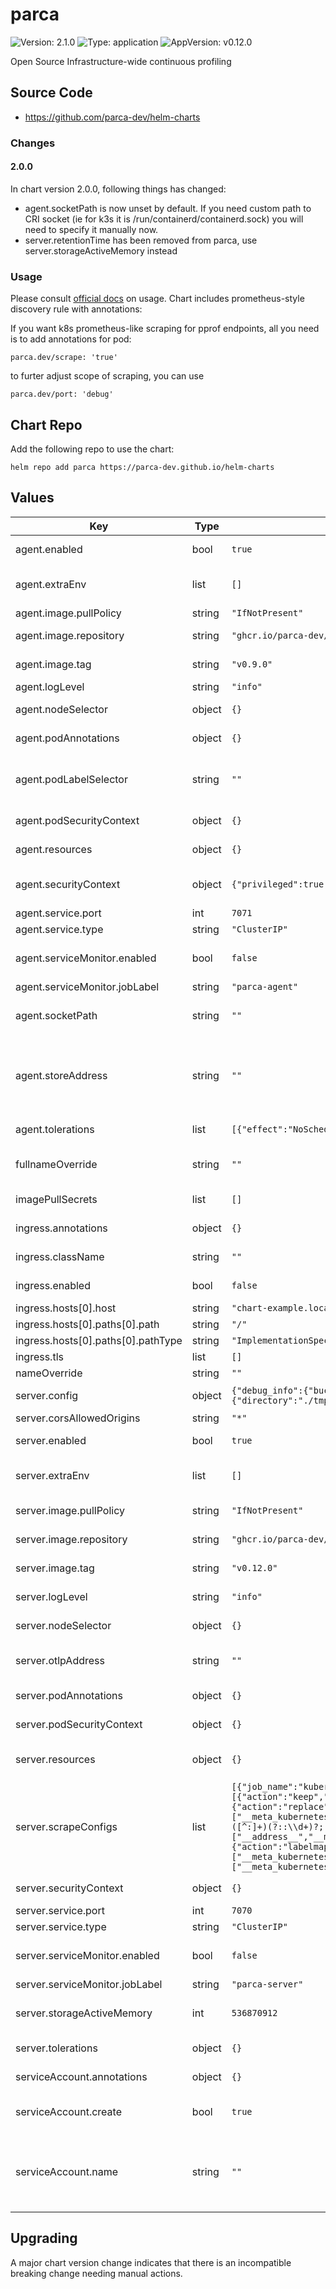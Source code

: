 # parca

![Version: 2.1.0](https://img.shields.io/badge/Version-2.1.0-informational?style=flat-square) ![Type: application](https://img.shields.io/badge/Type-application-informational?style=flat-square) ![AppVersion: v0.12.0](https://img.shields.io/badge/AppVersion-v0.12.0-informational?style=flat-square)

Open Source Infrastructure-wide continuous profiling

## Source Code

* <https://github.com/parca-dev/helm-charts>

### Changes

#### 2.0.0
In chart version 2.0.0, following things has changed:

* agent.socketPath is now unset by default. If you need custom path to CRI socket (ie for k3s it is /run/containerd/containerd.sock) you will need to specify it manually now.
* server.retentionTime has been removed from parca, use server.storageActiveMemory instead

### Usage

Please consult [official docs](https://www.parca.dev/docs/overview) on usage.
Chart includes prometheus-style discovery rule with annotations:

If you want k8s prometheus-like scraping for pprof endpoints, all you need is to add annotations for pod:
```
parca.dev/scrape: 'true'
```

to furter adjust scope of scraping, you can use
```
parca.dev/port: 'debug'
```

## Chart Repo

Add the following repo to use the chart:

```console
helm repo add parca https://parca-dev.github.io/helm-charts
```

## Values

| Key | Type | Default | Description |
|-----|------|---------|-------------|
| agent.enabled | bool | `true` | Allows disabling parca agent |
| agent.extraEnv | list | `[]` | Additional container environment variables for agent |
| agent.image.pullPolicy | string | `"IfNotPresent"` | Overrides pullpolicy |
| agent.image.repository | string | `"ghcr.io/parca-dev/parca-agent"` | Overrides the image repository |
| agent.image.tag | string | `"v0.9.0"` | Overrides the image tag |
| agent.logLevel | string | `"info"` | Agent log level |
| agent.nodeSelector | object | `{}` | node selector for scheduling agent pods |
| agent.podAnnotations | object | `{}` | Additional annotations for pods |
| agent.podLabelSelector | string | `""` | label selector for filtering out pods with pprof, ie "parca=enabled" |
| agent.podSecurityContext | object | `{}` | Additional pod secutiry context |
| agent.resources | object | `{}` | resource limits and requests |
| agent.securityContext | object | `{"privileged":true,"readOnlyRootFilesystem":true}` | Security context, needs to be prilileged for ful functionality |
| agent.service.port | int | `7071` | service port for agent |
| agent.service.type | string | `"ClusterIP"` | service type for agent |
| agent.serviceMonitor.enabled | bool | `false` | enables prometheus servicemonitor for agent |
| agent.serviceMonitor.jobLabel | string | `"parca-agent"` |  |
| agent.socketPath | string | `""` | Path to host docker/containerd/crio socket |
| agent.storeAddress | string | `""` | Address of parca server to send profiles. If not defined, will be generated based on deployment settings. |
| agent.tolerations | list | `[{"effect":"NoSchedule","operator":"Exists"},{"effect":"NoExecute","operator":"Exists"}]` | node tolerations for scheduling agent pods |
| fullnameOverride | string | `""` | Overrides helm-generated chart fullname |
| imagePullSecrets | list | `[]` | specifies pull secrets for image repository |
| ingress.annotations | object | `{}` | additional annotations for ingress |
| ingress.className | string | `""` | specifies ingress class name (ie nginx) |
| ingress.enabled | bool | `false` | enables ingress for server UI |
| ingress.hosts[0].host | string | `"chart-example.local"` |  |
| ingress.hosts[0].paths[0].path | string | `"/"` |  |
| ingress.hosts[0].paths[0].pathType | string | `"ImplementationSpecific"` |  |
| ingress.tls | list | `[]` |  |
| nameOverride | string | `""` | overrides chart name |
| server.config | object | `{"debug_info":{"bucket":{"config":{"directory":"./tmp"},"type":"FILESYSTEM"},"cache":{"config":{"directory":"./tmp"},"type":"FILESYSTEM"}}}` | parca server config block |
| server.corsAllowedOrigins | string | `"*"` | CORS setting |
| server.enabled | bool | `true` | Allows disabling parca server |
| server.extraEnv | list | `[]` | additional container environment variables for server |
| server.image.pullPolicy | string | `"IfNotPresent"` | Overrides pull policy for server |
| server.image.repository | string | `"ghcr.io/parca-dev/parca"` | Overrides the image repository for server |
| server.image.tag | string | `"v0.12.0"` | Overrides the image tag for server |
| server.logLevel | string | `"info"` | logging level of parca server |
| server.nodeSelector | object | `{}` | node selector for scheduling server pod |
| server.otlpAddress | string | `""` | OpenTelemetry collector address to send traces to |
| server.podAnnotations | object | `{}` | additional annotations for server pod |
| server.podSecurityContext | object | `{}` | additional security context for server pod |
| server.resources | object | `{}` | resource limits and requests for server pod |
| server.scrapeConfigs | list | `[{"job_name":"kubernetes-pods","kubernetes_sd_configs":[{"role":"pod"}],"relabel_configs":[{"action":"keep","regex":true,"source_labels":["__meta_kubernetes_pod_annotation_parca_dev_scrape"]},{"action":"replace","regex":"(.+)","source_labels":["__meta_kubernetes_pod_annotation_parca_dev_path"],"target_label":"__metrics_path__"},{"action":"replace","regex":"([^:]+)(?::\\d+)?;(\\d+)","replacement":"$1:$2","source_labels":["__address__","__meta_kubernetes_pod_annotation_parca_dev_port"],"target_label":"__address__"},{"action":"labelmap","regex":"__meta_kubernetes_pod_label_(.+)"},{"action":"replace","source_labels":["__meta_kubernetes_namespace"],"target_label":"kubernetes_namespace"},{"action":"replace","source_labels":["__meta_kubernetes_pod_name"],"target_label":"kubernetes_pod_name"}],"scrape_interval":"1m","scrape_timeout":"10s"}]` | scrape configs for parca server |
| server.securityContext | object | `{}` | additional security context for server |
| server.service.port | int | `7070` | service port for server |
| server.service.type | string | `"ClusterIP"` | service type for server |
| server.serviceMonitor.enabled | bool | `false` | enables servicemonitor for server monitoring |
| server.serviceMonitor.jobLabel | string | `"parca-server"` |  |
| server.storageActiveMemory | int | `536870912` | Active memory dedicated for storage. 512MB my default |
| server.tolerations | object | `{}` | tolerations for scheduling server pod |
| serviceAccount.annotations | object | `{}` | Annotations to add to the service account |
| serviceAccount.create | bool | `true` | Specifies whether a service account should be created |
| serviceAccount.name | string | `""` | The name of the service account to use. If not set and create is true, a name is generated using the fullname template |

## Upgrading

A major chart version change indicates that there is an incompatible breaking change needing manual actions.
